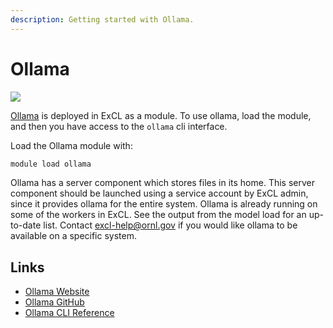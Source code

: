 ```yaml
---
description: Getting started with Ollama.
---
```

# Ollama

![](https://ollama.com/public/ollama.png)

[Ollama](https://ollama.com/) is deployed in ExCL as a module. To use ollama, load the module, and then you have access to the `ollama` cli interface.

Load the Ollama module with:
```bash
module load ollama
```

Ollama has a server component which stores files in its home. This server component should be launched using a service account by ExCL admin, since it provides ollama for the entire system. Ollama is already running on some of the workers in ExCL. See the output from the model load for an up-to-date list. Contact [excl-help@ornl.gov](mailto:excl-help@ornl.gov) if you would like ollama to be available on a specific system.

## Links

- [Ollama Website](https://ollama.com/)
- [Ollama GitHub](https://github.com/ollama/ollama)
- [Ollama CLI Reference](https://github.com/ollama/ollama?tab=readme-ov-file#cli-reference)
